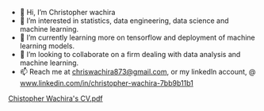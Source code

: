 - 👋 Hi, I’m Christopher wachira
- 👀 I’m interested in statistics, data engineering, data science and machine learning. 
- 🌱 I’m currently learning more on tensorflow and deployment of machine learning models.
- 💞️ I’m looking to collaborate on a firm dealing with data analysis and machine learning.
- 📫 Reach me at chriswachira873@gmail.com, or my linkedln account, @ www.linkedin.com/in/christopher-wachira-7bb9b11b1

<!---
chriswachir/chriswachir is a ✨ special ✨ repository because its `README.md` (this file) appears on your GitHub profile.
You can click the Preview link to take a look at your changes.
--->
[Chistopher Wachira's CV.pdf](https://github.com/chriswachir/chriswachir/files/8192750/Chistopher.Wachira.s.CV.pdf)
